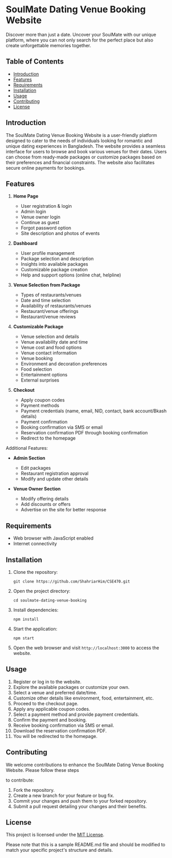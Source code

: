 # SoulMate Dating Venue Booking Website

Discover more than just a date. Uncover your SoulMate with our unique platform, where you can not only search for the perfect place but also create unforgettable memories together.

## Table of Contents
- [Introduction](#introduction)
- [Features](#features)
- [Requirements](#requirements)
- [Installation](#installation)
- [Usage](#usage)
- [Contributing](#contributing)
- [License](#license)

## Introduction
The SoulMate Dating Venue Booking Website is a user-friendly platform designed to cater to the needs of individuals looking for romantic and unique dating experiences in Bangladesh. The website provides a seamless interface for users to browse and book various venues for their dates. Users can choose from ready-made packages or customize packages based on their preferences and financial constraints. The website also facilitates secure online payments for bookings.

## Features
1. **Home Page**
   - User registration & login
   - Admin login
   - Venue owner login
   - Continue as guest
   - Forgot password option
   - Site description and photos of events

2. **Dashboard**
   - User profile management
   - Package selection and description
   - Insights into available packages
   - Customizable package creation
   - Help and support options (online chat, helpline)

3. **Venue Selection from Package**
   - Types of restaurants/venues
   - Date and time selection
   - Availability of restaurants/venues
   - Restaurant/venue offerings
   - Restaurant/venue reviews

4. **Customizable Package**
   - Venue selection and details
   - Venue availability date and time
   - Venue cost and food options
   - Venue contact information
   - Venue booking
   - Environment and decoration preferences
   - Food selection
   - Entertainment options
   - External surprises

5. **Checkout**
   - Apply coupon codes
   - Payment methods
   - Payment credentials (name, email, NID, contact, bank account/Bkash details)
   - Payment confirmation
   - Booking confirmation via SMS or email
   - Reservation confirmation PDF through booking confirmation
   - Redirect to the homepage

Additional Features:
- **Admin Section**
  - Edit packages
  - Restaurant registration approval
  - Modify and update other details

- **Venue Owner Section**
  - Modify offering details
  - Add discounts or offers
  - Advertise on the site for better response

## Requirements
- Web browser with JavaScript enabled
- Internet connectivity

## Installation
1. Clone the repository:
   ```
   git clone https://github.com/ShahriarHim/CSE470.git
   ```
2. Open the project directory:
   ```
   cd soulmate-dating-venue-booking
   ```
3. Install dependencies:
   ```
   npm install
   ```
4. Start the application:
   ```
   npm start
   ```
5. Open the web browser and visit `http://localhost:3000` to access the website.

## Usage
1. Register or log in to the website.
2. Explore the available packages or customize your own.
3. Select a venue and preferred date/time.
4. Customize other details like environment, food, entertainment, etc.
5. Proceed to the checkout page.
6. Apply any applicable coupon codes.
7. Select a payment method and provide payment credentials.
8. Confirm the payment and booking.
9. Receive booking confirmation via SMS or email.
10. Download the reservation confirmation PDF.
11. You will be redirected to the homepage.

## Contributing
We welcome contributions to enhance the SoulMate Dating Venue Booking Website. Please follow these steps

 to contribute:
1. Fork the repository.
2. Create a new branch for your feature or bug fix.
3. Commit your changes and push them to your forked repository.
4. Submit a pull request detailing your changes and their benefits.

## License
This project is licensed under the [MIT License](LICENSE).

Please note that this is a sample README.md file and should be modified to match your specific project's structure and details.
